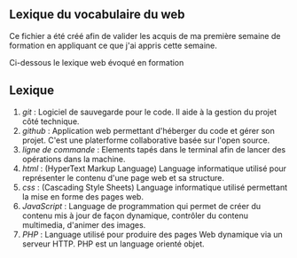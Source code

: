 ## Lexique du vocabulaire du web

Ce fichier a été créé afin de valider les acquis de ma première semaine de formation en appliquant ce que j'ai appris cette semaine. 

Ci-dessous le lexique web évoqué en formation

## Lexique

1. *git* : Logiciel de sauvegarde pour le code. Il aide à la gestion du projet côté technique.
2. *github* : Application web permettant d'héberger du code et gérer son projet. C'est une platerforme collaborative basée sur l'open source.
3. *ligne de commande* : Elements tapés dans le terminal afin de lancer des opérations dans la machine.
4. *html* : (HyperText Markup Language) Language informatique utilisé pour représenter le contenu d'une page web et sa structure.
5. *css* : (Cascading Style Sheets) Language informatique utilisé permettant la mise en forme des pages web. 
6. *JavaScript* : Language de programmation qui permet de créer du contenu mis à jour de façon dynamique, contrôler du contenu multimedia, d'animer des images.
7. *PHP* : Language utilisé pour produire des pages Web dynamique via un serveur HTTP. PHP est un language orienté objet. 
